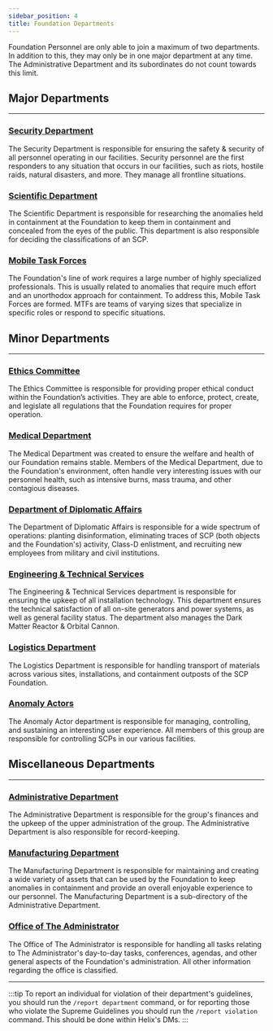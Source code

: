 ```yaml
---
sidebar_position: 4
title: Foundation Departments
---
```


Foundation Personnel are only able to join a maximum of two departments. In addition to this, they may only be in one major department at any time. The Administrative Department and its subordinates do not count towards this limit.

## Major Departments
---
### [Security Department](https://www.roblox.com/groups/4606666/SCPF-Security-Department)
The Security Department is responsible for ensuring the safety & security of all personnel operating in our facilities. Security personnel are the first responders to any situation that occurs in our facilities, such as riots, hostile raids, natural disasters, and more. They manage all frontline situations.

### [Scientific Department](https://www.roblox.com/groups/4606685/SCPF-Scientific-Department)
The Scientific Department is responsible for researching the anomalies held in containment at the Foundation to keep them in containment and concealed from the eyes of the public. This department is also responsible for deciding the classifications of an SCP.

### [Mobile Task Forces](https://www.roblox.com/groups/4606663/SCPF-Mobile-Task-Forces)
The Foundation's line of work requires a large number of highly specialized professionals. This is usually related to anomalies that require much effort and an unorthodox approach for containment. To address this, Mobile Task Forces are formed. MTFs are teams of varying sizes that specialize in specific roles or respond to specific situations.


## Minor Departments
---
### [Ethics Committee](https://www.roblox.com/groups/4609731/SCPF-Ethics-Committee)
The Ethics Committee is responsible for providing proper ethical conduct within the Foundation’s activities. They are able to enforce, protect, create, and legislate all regulations that the Foundation requires for proper operation.

### [Medical Department](https://www.roblox.com/groups/4606695/SCPF-Medical-Department)
The Medical Department was created to ensure the welfare and health of our Foundation remains stable. Members of the Medical Department, due to the Foundation's environment, often handle very interesting issues with our personnel health, such as intensive burns, mass trauma, and other contagious diseases.

### [Department of Diplomatic Affairs](https://www.roblox.com/groups/6180576/SCPF-Department-of-Diplomatic-Affairs)
The Department of Diplomatic Affairs is responsible for a wide spectrum of operations: planting disinformation, eliminating traces of SCP (both objects and the Foundation's) activity, Class-D enlistment, and recruiting new employees from military and civil institutions.

### [Engineering & Technical Services](https://www.roblox.com/groups/6388195/SCPF-Engineering-Technical-Services)
The Engineering & Technical Services department is responsible for ensuring the upkeep of all installation technology. This department ensures the technical satisfaction of all on-site generators and power systems, as well as general facility status. The department also manages the Dark Matter Reactor & Orbital Cannon.

### [Logistics Department](https://www.roblox.com/groups/7793808/SCPF-Logistics-Department)
The Logistics Department is responsible for handling transport of materials across various sites, installations, and containment outposts of the SCP Foundation.

### [Anomaly Actors](https://www.roblox.com/groups/5894237/SCPF-Anomaly-Actors)
The Anomaly Actor department is responsible for managing, controlling, and sustaining an interesting user experience. All members of this group are responsible for controlling SCPs in our various facilities.

## Miscellaneous Departments
---
### [Administrative Department](https://www.roblox.com/groups/4609343/SCPF-Administrative-Department)
The Administrative Department is responsible for the group's finances and the upkeep of the upper administration of the group. The Administrative Department is also responsible for record-keeping.

### [Manufacturing Department](https://www.roblox.com/groups/4609692/SCPF-Manufacturing-Department)
The Manufacturing Department is responsible for maintaining and creating a wide variety of assets that can be used by the Foundation to keep anomalies in containment and provide an overall enjoyable experience to our personnel. The Manufacturing Department is a sub-directory of the Administrative Department.

### [Office of The Administrator](https://www.roblox.com/groups/7031581/SCPF-Office-of-The-Administrator)
The Office of The Administrator is responsible for handling all tasks relating to The Administrator's day-to-day tasks, conferences, agendas, and other general aspects of the Foundation's administration. All other information regarding the office is classified.

---

:::tip
To report an individual for violation of their department's guidelines, you should run the ``/report department`` command, or for reporting those who violate the Supreme Guidelines you should run the ``/report violation`` command. This should be done within Helix's DMs.
:::